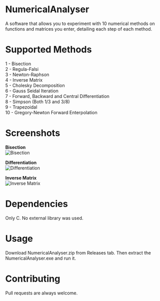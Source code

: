 # NumericalAnalyser
A software that allows you to experiment with 10 numerical methods on functions and matrices you enter, detailing each step of each method.

# Supported Methods
1 - Bisection<br>
2 - Regula-Falsi<br>
3 - Newton-Raphson<br>
4 - Inverse Matrix<br>
5 - Cholesky Decomposition<br>
6 - Gauss Seidal Iteration<br>
7 - Forward, Backward and Central Differentiation<br>
8 - Simpson (Both 1/3 and 3/8)<br>
9 - Trapezoidal<br>
10 - Gregory-Newton Forward Enterpolation

# Screenshots
**Bisection**<br>
![Bisection](https://i.hizliresim.com/j3nz8w2.PNG)

**Differentiation**<br>
![Differentiation](https://i.hizliresim.com/4v07fbj.PNG)

**Inverse Matrix**<br>
![Inverse Matrix](https://i.hizliresim.com/1u14v66.PNG)

# Dependencies
Only C. No external library was used.

# Usage
Download NumericalAnalyser.zip from Releases tab. Then extract the NumericalAnalyser.exe and run it.

# Contributing
Pull requests are always welcome.

